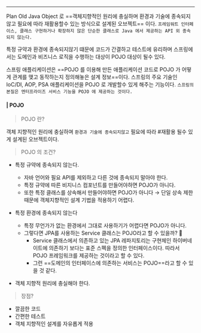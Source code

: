 ----

Plan Old Java Object 로 ==객체지향적인 원리에 충실하며 환경과 기술에 종속되지 않고 필요에 따라 재활용할수 있는 방식으로 설계된 오브젝트== 이다. 
`프레임워트 인터페이스, 클래스 구현하거나 확장하지 않은 단순한 클래스로 Java 에서 제공하는 API 외 종속되지 않는다.`

특정 규약과 환경에 종속되지않기 떄문에 코드가 간결하고 테스트에 유리하며 
스프링에서는 도메인과 비즈니스 로직을 수행하는 대상이 POJO 대상이 될수 있다. 

스프링 애플리케이션은 ==POJO 를 이용해 만든 애플리케이션 코드로 POJO 가 어떻게 관계를 맺고 동작하는지 정의해놓은 설계 정보==이다. 
스프링의 주요 기술인 IoC/DI, AOP, PSA 애플리케이션을 POJO 로 개발할수 있게 해주는 기능이다. 
`스프링의 본질은 엔터프라이즈 서비스 기능을 POJO 에 제공하는 것이다.`

#### | POJO 

> POJO 란? 

객체 지향적인 원리에 충실하며 `환경과 기술에 종속되지않고` 필요에 따라 #재활용 될수 있게 설계된 오브젝트이다. 

> POJO 의 조건?

* 특정 규약에 종속되지 않는다. 
    -   자바 언어와 필요 API를 제외하고 다른 것에 종속되지 말아야 한다.
    -   특정 규약에 따른 비지니스 컴포넌트를 만들어야하면 POJO가 아니다.
    -    또한 특정 클래스를 상속해서 만들어야하면 POJO가 아니다 → 단일 상속 제한 때문에 객체지향적인 설계 기법을 적용하기 어렵다.
* 특정 환경에 종속되지 않는다
	-   특정 무언가가 없는 환경에서 그대로 사용하기가 어렵다면 POJO가 아니다.
	-   그렇다면 JPA를 사용하는 Service 클래스는 POJO라고 할 수 있을까? 🤔
	    -   Service 클래스에서 의존하고 있는 JPA 레파지토리는 구현체인 하이버네이트에 의존하기 보다는 표준 스펙을 정의한 인터페이스이다. 따라서 POJO 프레임워크를 제공하는 것이라고 할 수 있다.
	    -   그런 ==도메인의 인터페이스에 의존하는 서비스는 POJO==라고 할 수 있을 것 같다.

* 객체 지향적 원리에 충실해야 한다. 

> 장점?

* 깔끔한 코드
* 간편한 테스트
* 객체 지향적인 설계를 자유롭게 적용 

